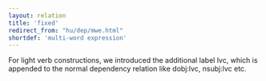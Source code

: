 ```yaml
---
layout: relation
title: 'fixed'
redirect_from: "hu/dep/mwe.html"
shortdef: 'multi-word expression'
---
```


For light verb constructions, we introduced the additional label lvc, which is appended to the normal dependency relation like dobj:lvc, nsubj:lvc etc.
